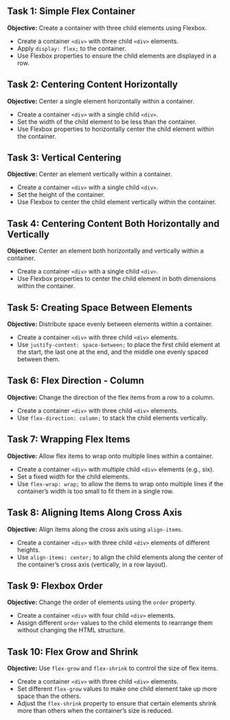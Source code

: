 ## Task 1: Simple Flex Container
**Objective:** Create a container with three child elements using Flexbox.

- Create a container `<div>` with three child `<div>` elements.
- Apply `display: flex;` to the container.
- Use Flexbox properties to ensure the child elements are displayed in a row.

## Task 2: Centering Content Horizontally
**Objective:** Center a single element horizontally within a container.

- Create a container `<div>` with a single child `<div>`.
- Set the width of the child element to be less than the container.
- Use Flexbox properties to horizontally center the child element within the container.

## Task 3: Vertical Centering
**Objective:** Center an element vertically within a container.

- Create a container `<div>` with a single child `<div>`.
- Set the height of the container.
- Use Flexbox to center the child element vertically within the container.

## Task 4: Centering Content Both Horizontally and Vertically
**Objective:** Center an element both horizontally and vertically within a container.

- Create a container `<div>` with a single child `<div>`.
- Use Flexbox properties to center the child element in both dimensions within the container.

## Task 5: Creating Space Between Elements
**Objective:** Distribute space evenly between elements within a container.

- Create a container `<div>` with three child `<div>` elements.
- Use `justify-content: space-between;` to place the first child element at the start, the last one at the end, and the middle one evenly spaced between them.

## Task 6: Flex Direction - Column
**Objective:** Change the direction of the flex items from a row to a column.

- Create a container `<div>` with three child `<div>` elements.
- Use `flex-direction: column;` to stack the child elements vertically.

## Task 7: Wrapping Flex Items
**Objective:** Allow flex items to wrap onto multiple lines within a container.

- Create a container `<div>` with multiple child `<div>` elements (e.g., six).
- Set a fixed width for the child elements.
- Use `flex-wrap: wrap;` to allow the items to wrap onto multiple lines if the container’s width is too small to fit them in a single row.

## Task 8: Aligning Items Along Cross Axis
**Objective:** Align items along the cross axis using `align-items`.

- Create a container `<div>` with three child `<div>` elements of different heights.
- Use `align-items: center;` to align the child elements along the center of the container’s cross axis (vertically, in a row layout).

## Task 9: Flexbox Order
**Objective:** Change the order of elements using the `order` property.

- Create a container `<div>` with four child `<div>` elements.
- Assign different `order` values to the child elements to rearrange them without changing the HTML structure.

## Task 10: Flex Grow and Shrink
**Objective:** Use `flex-grow` and `flex-shrink` to control the size of flex items.

- Create a container `<div>` with three child `<div>` elements.
- Set different `flex-grow` values to make one child element take up more space than the others.
- Adjust the `flex-shrink` property to ensure that certain elements shrink more than others when the container’s size is reduced.